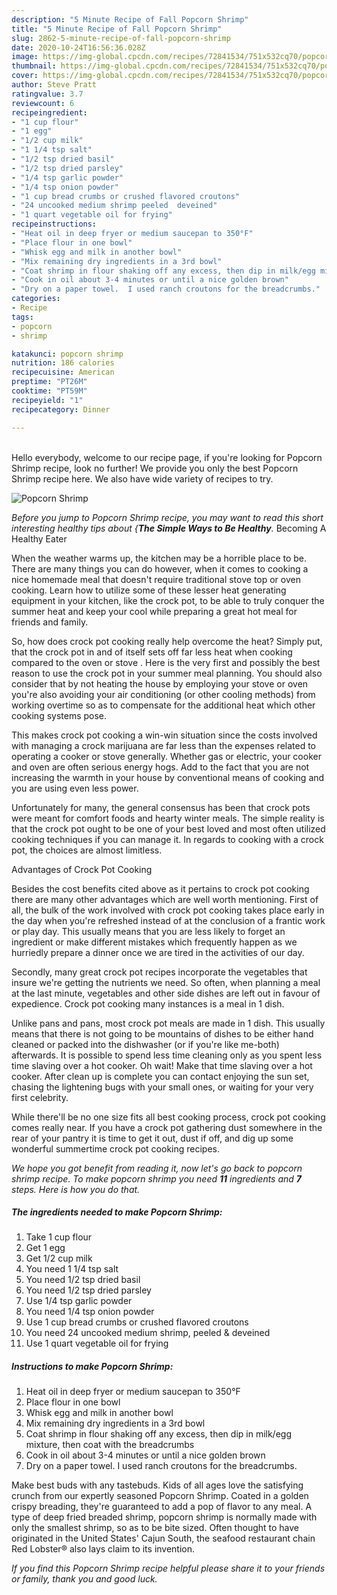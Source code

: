 ```yaml
---
description: "5 Minute Recipe of Fall Popcorn Shrimp"
title: "5 Minute Recipe of Fall Popcorn Shrimp"
slug: 2862-5-minute-recipe-of-fall-popcorn-shrimp
date: 2020-10-24T16:56:36.028Z
image: https://img-global.cpcdn.com/recipes/72841534/751x532cq70/popcorn-shrimp-recipe-main-photo.jpg
thumbnail: https://img-global.cpcdn.com/recipes/72841534/751x532cq70/popcorn-shrimp-recipe-main-photo.jpg
cover: https://img-global.cpcdn.com/recipes/72841534/751x532cq70/popcorn-shrimp-recipe-main-photo.jpg
author: Steve Pratt
ratingvalue: 3.7
reviewcount: 6
recipeingredient:
- "1 cup flour"
- "1 egg"
- "1/2 cup milk"
- "1 1/4 tsp salt"
- "1/2 tsp dried basil"
- "1/2 tsp dried parsley"
- "1/4 tsp garlic powder"
- "1/4 tsp onion powder"
- "1 cup bread crumbs or crushed flavored croutons"
- "24 uncooked medium shrimp peeled  deveined"
- "1 quart vegetable oil for frying"
recipeinstructions:
- "Heat oil in deep fryer or medium saucepan to 350°F"
- "Place flour in one bowl"
- "Whisk egg and milk in another bowl"
- "Mix remaining dry ingredients in a 3rd bowl"
- "Coat shrimp in flour shaking off any excess, then dip in milk/egg mixture, then coat with the breadcrumbs"
- "Cook in oil about 3-4 minutes or until a nice golden brown"
- "Dry on a paper towel.  I used ranch croutons for the breadcrumbs."
categories:
- Recipe
tags:
- popcorn
- shrimp

katakunci: popcorn shrimp 
nutrition: 186 calories
recipecuisine: American
preptime: "PT26M"
cooktime: "PT59M"
recipeyield: "1"
recipecategory: Dinner

---
```

<br>
Hello everybody, welcome to our recipe page, if you're looking for Popcorn Shrimp recipe, look no further! We provide you only the best Popcorn Shrimp recipe here. We also have wide variety of recipes to try.
<br>


![Popcorn Shrimp](https://img-global.cpcdn.com/recipes/72841534/751x532cq70/popcorn-shrimp-recipe-main-photo.jpg)

<i>Before you jump to Popcorn Shrimp recipe, you may want to read this short interesting healthy tips about {<strong>The Simple Ways to Be Healthy</strong>.</i>
Becoming A Healthy Eater


When the weather warms up, the kitchen may be a horrible place to be. There are many things you can do however, when it comes to cooking a nice homemade meal that doesn't require traditional stove top or oven cooking. Learn how to utilize some of these lesser heat generating equipment in your kitchen, like the crock pot, to be able to truly conquer the summer heat and keep your cool while preparing a great hot meal for friends and family.

So, how does crock pot cooking really help overcome the heat? Simply put, that the crock pot in and of itself sets off far less heat when cooking compared to the oven or stove . Here is the very first and possibly the best reason to use the crock pot in your summer meal planning. You should also consider that by not heating the house by employing your stove or oven you're also avoiding your air conditioning (or other cooling methods) from working overtime so as to compensate for the additional heat which other cooking systems pose.

This makes crock pot cooking a win-win situation since the costs involved with managing a crock marijuana are far less than the expenses related to operating a cooker or stove generally. Whether gas or electric, your cooker and oven are often serious energy hogs. Add to the fact that you are not increasing the warmth in your house by conventional means of cooking and you are using even less power.

Unfortunately for many, the general consensus has been that crock pots were meant for comfort foods and hearty winter meals.  The simple reality is that the crock pot ought to be one of your best loved and most often utilized cooking techniques if you can manage it. In regards to cooking with a crock pot, the choices are almost limitless.  

Advantages of Crock Pot Cooking

Besides the cost benefits cited above as it pertains to crock pot cooking there are many other advantages which are well worth mentioning. First of all, the bulk of the work involved with crock pot cooking takes place early in the day when you're refreshed instead of at the conclusion of a frantic work or play day. This usually means that you are less likely to forget an ingredient or make different mistakes which frequently happen as we hurriedly prepare a dinner once we are tired in the activities of our day.

Secondly, many great crock pot recipes incorporate the vegetables that insure we're getting the nutrients we need. So often, when planning a meal at the last minute, vegetables and other side dishes are left out in favour of expedience. Crock pot cooking many instances is a meal in 1 dish.

 Unlike pans and pans, most crock pot meals are made in 1 dish. This usually means that there is not going to be mountains of dishes to be either hand cleaned or packed into the dishwasher (or if you're like me-both) afterwards. It is possible to spend less time cleaning only as you spent less time slaving over a hot cooker. Oh wait! Make that time slaving over a hot cooker. After clean up is complete you can contact enjoying the sun set, chasing the lightening bugs with your small ones, or waiting for your very first celebrity.

While there'll be no one size fits all best cooking process, crock pot cooking comes really near. If you have a crock pot gathering dust somewhere in the rear of your pantry it is time to get it out, dust if off, and dig up some wonderful summertime crock pot cooking recipes.


<i>We hope you got benefit from reading it, now let's go back to popcorn shrimp recipe. To make popcorn shrimp you need <strong>11</strong> ingredients and <strong>7</strong> steps. Here is how you do that.
</i>

##### The ingredients needed to make Popcorn Shrimp:

1. Take 1 cup flour
1. Get 1 egg
1. Get 1/2 cup milk
1. You need 1 1/4 tsp salt
1. You need 1/2 tsp dried basil
1. You need 1/2 tsp dried parsley
1. Use 1/4 tsp garlic powder
1. You need 1/4 tsp onion powder
1. Use 1 cup bread crumbs or crushed flavored croutons
1. You need 24 uncooked medium shrimp, peeled &amp; deveined
1. Use 1 quart vegetable oil for frying


##### Instructions to make Popcorn Shrimp:

1. Heat oil in deep fryer or medium saucepan to 350°F
1. Place flour in one bowl
1. Whisk egg and milk in another bowl
1. Mix remaining dry ingredients in a 3rd bowl
1. Coat shrimp in flour shaking off any excess, then dip in milk/egg mixture, then coat with the breadcrumbs
1. Cook in oil about 3-4 minutes or until a nice golden brown
1. Dry on a paper towel.  I used ranch croutons for the breadcrumbs.


Make best buds with any tastebuds. Kids of all ages love the satisfying crunch from our expertly seasoned Popcorn Shrimp. Coated in a golden crispy breading, they&#39;re guaranteed to add a pop of flavor to any meal. A type of deep fried breaded shrimp, popcorn shrimp is normally made with only the smallest shrimp, so as to be bite sized. Often thought to have originated in the United States&#39; Cajun South, the seafood restaurant chain Red Lobster® also lays claim to its invention. 

<i>If you find this Popcorn Shrimp recipe helpful please share it to your friends or family, thank you and good luck.</i>
